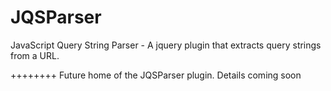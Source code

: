 JQSParser
=========

JavaScript Query String Parser - A jquery plugin that extracts query strings from a URL.

++++++++
Future home of the JQSParser plugin. Details coming soon